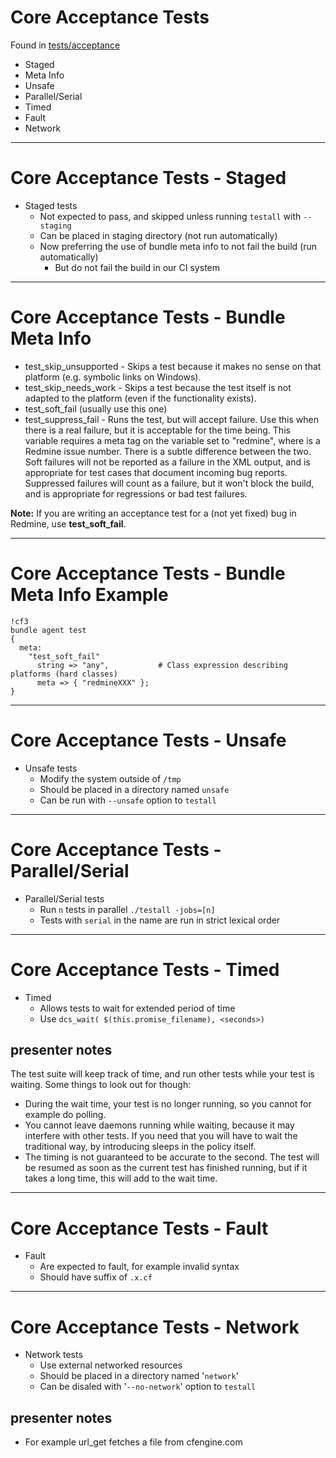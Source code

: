 # Core Acceptance Tests

Found in [tests/acceptance](https://github.com/cfengine/core/tree/master/tests/acceptance)

* Staged
* Meta Info
* Unsafe
* Parallel/Serial
* Timed
* Fault
* Network

---
# Core Acceptance Tests - Staged
* Staged tests
    * Not expected to pass, and skipped unless running `testall` with `--staging`
    * Can be placed in staging directory (not run automatically)
    * Now preferring the use of bundle meta info to not fail the build (run automatically)
        * But do not fail the build in our CI system


---
# Core Acceptance Tests - Bundle Meta Info

  * test_skip_unsupported - Skips a test because it makes no sense on that
    platform (e.g. symbolic links on Windows).
  * test_skip_needs_work - Skips a test because the test itself is not adapted
    to the platform (even if the functionality exists).
  * test_soft_fail (usually use this one)
  * test_suppress_fail - Runs the test, but will accept failure. Use this when
    there is a real failure, but it is acceptable for the time being. This
      variable requires a meta tag on the variable set to
      "redmine<number>", where <number> is a Redmine issue number.
      There is a subtle difference between the two. Soft failures will
      not be reported as a failure in the XML output, and is
      appropriate for test cases that document incoming bug reports.
      Suppressed failures will count as a failure, but it won't block
      the build, and is appropriate for regressions or bad test
      failures.

**Note:** If you are writing an acceptance test for a (not yet fixed) bug in
  Redmine, use **test_soft_fail**.

---
# Core Acceptance Tests - Bundle Meta Info Example
    !cf3
    bundle agent test
    {
      meta:
        "test_soft_fail"
          string => "any",           # Class expression describing platforms (hard classes)
          meta => { "redmineXXX" };
    }

---
# Core Acceptance Tests - Unsafe
* Unsafe tests
    * Modify the system outside of `/tmp`
    * Should be placed in a directory named `unsafe`
    * Can be run with `--unsafe` option to `testall`

---
# Core Acceptance Tests - Parallel/Serial
* Parallel/Serial tests
    * Run `n` tests in parallel `./testall -jobs=[n]`
    * Tests with `serial` in the name are run in strict lexical order

---
# Core Acceptance Tests - Timed
* Timed
    * Allows tests to wait for extended period of time
    * Use `dcs_wait( $(this.promise_filename), <seconds>)`

## presenter notes
The test suite will keep track of time, and run other tests while your test is
waiting. Some things to look out for though:

* During the wait time, your test is no longer running, so you cannot for
  example do polling.
* You cannot leave daemons running while waiting, because it may interfere with
  other tests. If you need that you will have to wait the traditional way, by
  introducing sleeps in the policy itself.
* The timing is not guaranteed to be accurate to the second. The test will be
  resumed as soon as the current test has finished running, but if it takes a
  long time, this will add to the wait time.

---
# Core Acceptance Tests - Fault
* Fault
    * Are expected to fault, for example invalid syntax
    * Should have suffix of `.x.cf`

---
# Core Acceptance Tests - Network
* Network tests
    * Use external networked resources
    * Should be placed in a directory named '`network`'
    * Can be disaled with '`--no-network`' option to `testall`

## presenter notes
* For example url_get fetches a file from cfengine.com
